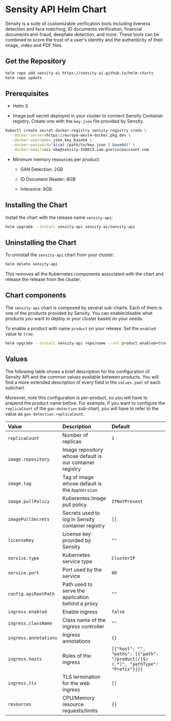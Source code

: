 # Sensity API Helm Chart

Sensity is a suite of customizable verification tools including liveness
detection and face matching, ID documents verification, financial documents
anti-fraud, deepfake detection, and more. These tools can be combined to score
the trust of a user's identity and the authenticity of their image, video and
PDF files.


## Get the Repository

``` sh
helm repo add sensity-ai https://sensity-ai.github.io/helm-charts
helm repo update
```

## Prerequisites

- Helm 3

- Image pull secret deployed in your cluster to connect Sensity Container
  registry. Create one with the `key.json` file provided by Sensity.

``` sh
kubectl create secret docker-registry sensity-registry creds \
  --docker-server=https://europe-west4-docker.pkg.dev \
  --docker-username=_json_key_base64 \
  --docker-password="$(cat /path/to/key.json | base64)" \
  --docker-email=oci-oke@sensity-350013.iam.gserviceaccount.com
```

- Minimum memory resources per product:

  - GAN Detection: 2GB
  
  - ID Document Reader: 8GB
  
  - Inference: 8GB

## Installing the Chart

Install the chart with the release name `sensity-api`:

``` sh
helm upgrade --install sensity-api sensity-ai/sensity-api
```

## Uninstalling the Chart

To uninstall the `sensity-api` chart from your cluster:

``` sh
helm delete sensity-api
```

This removes all the Kubernetes components associated with the chart and release
the release from the cluster.

## Chart components

The `sensity-api` chart is composed by several sub-charts. Each of them is one
of the products provided by Sensity. You can enable/disable what products you
want to deploy in your cluster based on your needs.

To enable a product with name `product` on your release. Set the `enabled` value
to `true`:

``` sh
helm upgrade --install sensity-api repo/name --set product.enabled=true
```

## Values

The following table shows a brief description for the configuration of Sensity
API and the common values available between products. You will find a more
extended description of every field in the `values.yaml` of each subchart.

Moreover, note this configuration is per-product, so you will have to prepend
the product name before. For example, if you want to configure the
`replicaCount` of the `gan-detection` sub-chart, you will have to refer to the
value as `gan-detection.replicaCount`.

| **Value**             | **Description**                                          | **Default**                                                                       |
|:----------------------|:---------------------------------------------------------|:----------------------------------------------------------------------------------|
| `replicaCount`        | Number of replicas                                       | `1`                                                                               |
| `image.repository`    | Image repository whose default is our container registry |                                                                                   |
| `image.tag`           | Tag of image whose default is the `AppVersion`           |                                                                                   |
| `image.pullPolicy`    | Kuberentes Image pull policy                             | `IfNotPresent`                                                                    |
| `imagePullSecrets`    | Secrets used to log in Sensity container registry        | `[]`                                                                              |
| `licenseKey`          | License key provided by Sensity                          | `""`                                                                              |
| `service.type`        | Kubernetes service type                                  | `ClusterIP`                                                                       |
| `service.port`        | Port used by the service                                 | `80`                                                                              |
| `config.apiRootPath`  | Path used to serve the application behind a proxy        | `""`                                                                              |
| `ingress.enabled`     | Enable ingress                                           | `false`                                                                           |
| `ingress.className`   | Class name of the ingress controller                     | `""`                                                                              |
| `ingress.annotations` | Ingress annotations                                      | `{}`                                                                              |
| `ingress.hosts`       | Rules of the ingress                                     | `[{"host": "", "paths": [{"path": "/product(/\|$)(.*)", "pathType": "Prefix"}]}]` |
| `ingress.tls`         | TLS termination for the web ingress                      | `[]`                                                                              |
| `resources`           | CPU/Memory resource requests/limits                      | `{}`                                                                              |

